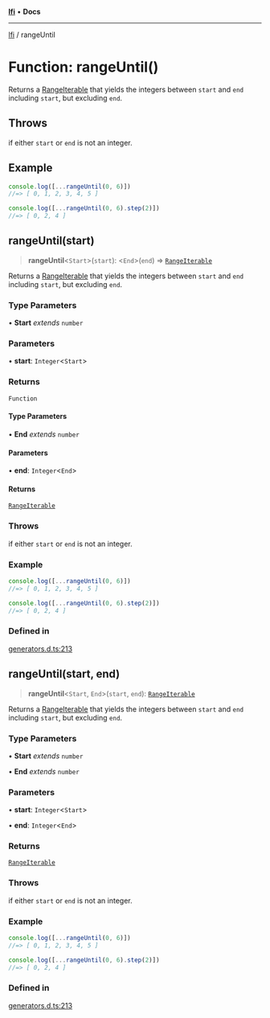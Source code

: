[**lfi**](../readme.md) • **Docs**

***

[lfi](../globals.md) / rangeUntil

# Function: rangeUntil()

Returns a [RangeIterable](../type-aliases/RangeIterable.md) that yields the integers between `start` and
`end` including `start`, but excluding `end`.

## Throws

if either `start` or `end` is not an integer.

## Example

```js
console.log([...rangeUntil(0, 6)])
//=> [ 0, 1, 2, 3, 4, 5 ]

console.log([...rangeUntil(0, 6).step(2)])
//=> [ 0, 2, 4 ]
```

## rangeUntil(start)

> **rangeUntil**\<`Start`\>(`start`): \<`End`\>(`end`) => [`RangeIterable`](../type-aliases/RangeIterable.md)

Returns a [RangeIterable](../type-aliases/RangeIterable.md) that yields the integers between `start` and
`end` including `start`, but excluding `end`.

### Type Parameters

• **Start** *extends* `number`

### Parameters

• **start**: `Integer`\<`Start`\>

### Returns

`Function`

#### Type Parameters

• **End** *extends* `number`

#### Parameters

• **end**: `Integer`\<`End`\>

#### Returns

[`RangeIterable`](../type-aliases/RangeIterable.md)

### Throws

if either `start` or `end` is not an integer.

### Example

```js
console.log([...rangeUntil(0, 6)])
//=> [ 0, 1, 2, 3, 4, 5 ]

console.log([...rangeUntil(0, 6).step(2)])
//=> [ 0, 2, 4 ]
```

### Defined in

[generators.d.ts:213](https://github.com/TomerAberbach/lfi/blob/a3eb3a94b2928b5200a7bcd0a14fdc70f0cb5947/src/operations/generators.d.ts#L213)

## rangeUntil(start, end)

> **rangeUntil**\<`Start`, `End`\>(`start`, `end`): [`RangeIterable`](../type-aliases/RangeIterable.md)

Returns a [RangeIterable](../type-aliases/RangeIterable.md) that yields the integers between `start` and
`end` including `start`, but excluding `end`.

### Type Parameters

• **Start** *extends* `number`

• **End** *extends* `number`

### Parameters

• **start**: `Integer`\<`Start`\>

• **end**: `Integer`\<`End`\>

### Returns

[`RangeIterable`](../type-aliases/RangeIterable.md)

### Throws

if either `start` or `end` is not an integer.

### Example

```js
console.log([...rangeUntil(0, 6)])
//=> [ 0, 1, 2, 3, 4, 5 ]

console.log([...rangeUntil(0, 6).step(2)])
//=> [ 0, 2, 4 ]
```

### Defined in

[generators.d.ts:213](https://github.com/TomerAberbach/lfi/blob/a3eb3a94b2928b5200a7bcd0a14fdc70f0cb5947/src/operations/generators.d.ts#L213)
